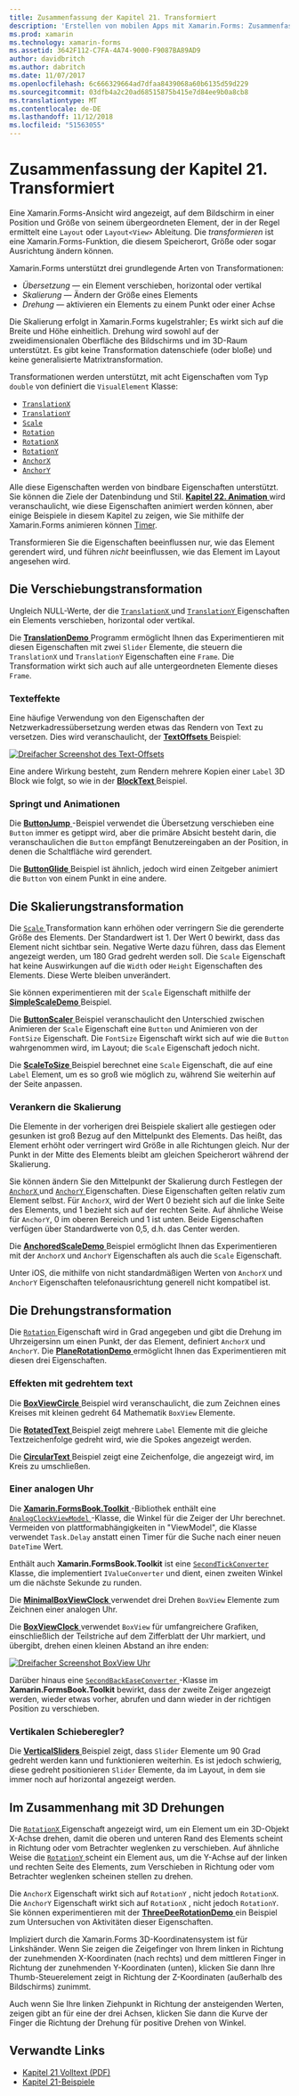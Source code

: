 ```yaml
---
title: Zusammenfassung der Kapitel 21. Transformiert
description: 'Erstellen von mobilen Apps mit Xamarin.Forms: Zusammenfassung der Kapitel 21. Transformiert'
ms.prod: xamarin
ms.technology: xamarin-forms
ms.assetid: 3642F112-C7FA-4A74-9000-F9087BA89AD9
author: davidbritch
ms.author: dabritch
ms.date: 11/07/2017
ms.openlocfilehash: 6c666329664ad7dfaa8439068a60b6135d59d229
ms.sourcegitcommit: 03dfb4a2c20ad68515875b415e7d84ee9b0a8cb8
ms.translationtype: MT
ms.contentlocale: de-DE
ms.lasthandoff: 11/12/2018
ms.locfileid: "51563055"
---
```

# <a name="summary-of-chapter-21-transforms"></a>Zusammenfassung der Kapitel 21. Transformiert

Eine Xamarin.Forms-Ansicht wird angezeigt, auf dem Bildschirm in einer Position und Größe von seinem übergeordneten Element, der in der Regel ermittelt eine `Layout` oder `Layout<View>` Ableitung. Die *transformieren* ist eine Xamarin.Forms-Funktion, die diesem Speicherort, Größe oder sogar Ausrichtung ändern können.

Xamarin.Forms unterstützt drei grundlegende Arten von Transformationen:

- *Übersetzung* &mdash; ein Element verschieben, horizontal oder vertikal
- *Skalierung* &mdash; Ändern der Größe eines Elements
- *Drehung* &mdash; aktivieren ein Elements zu einem Punkt oder einer Achse

Die Skalierung erfolgt in Xamarin.Forms kugelstrahler; Es wirkt sich auf die Breite und Höhe einheitlich. Drehung wird sowohl auf der zweidimensionalen Oberfläche des Bildschirms und im 3D-Raum unterstützt. Es gibt keine Transformation datenschiefe (oder bloße) und keine generalisierte Matrixtransformation.

Transformationen werden unterstützt, mit acht Eigenschaften vom Typ `double` von definiert die `VisualElement` Klasse:

- [`TranslationX`](xref:Xamarin.Forms.VisualElement.TranslationX)
- [`TranslationY`](xref:Xamarin.Forms.VisualElement.TranslationY)
- [`Scale`](xref:Xamarin.Forms.VisualElement.Scale)
- [`Rotation`](xref:Xamarin.Forms.VisualElement.Rotation)
- [`RotationX`](xref:Xamarin.Forms.VisualElement.RotationX)
- [`RotationY`](xref:Xamarin.Forms.VisualElement.RotationY)
- [`AnchorX`](xref:Xamarin.Forms.VisualElement.AnchorX)
- [`AnchorY`](xref:Xamarin.Forms.VisualElement.AnchorY)

Alle diese Eigenschaften werden von bindbare Eigenschaften unterstützt. Sie können die Ziele der Datenbindung und Stil. [**Kapitel 22. Animation** ](~/xamarin-forms/creating-mobile-apps-xamarin-forms/summaries/chapter22.md) wird veranschaulicht, wie diese Eigenschaften animiert werden können, aber einige Beispiele in diesem Kapitel zu zeigen, wie Sie mithilfe der Xamarin.Forms animieren können [Timer](~/xamarin-forms/platform/device.md#Device_StartTimer).

Transformieren Sie die Eigenschaften beeinflussen nur, wie das Element gerendert wird, und führen *nicht* beeinflussen, wie das Element im Layout angesehen wird.

## <a name="the-translation-transform"></a>Die Verschiebungstransformation

Ungleich NULL-Werte, der die [ `TranslationX` ](xref:Xamarin.Forms.VisualElement.TranslationX) und [ `TranslationY` ](xref:Xamarin.Forms.VisualElement.TranslationY) Eigenschaften ein Elements verschieben, horizontal oder vertikal.

Die [ **TranslationDemo** ](https://github.com/xamarin/xamarin-forms-book-samples/tree/master/Chapter21/TranslationDemo) Programm ermöglicht Ihnen das Experimentieren mit diesen Eigenschaften mit zwei `Slider` Elemente, die steuern die `TranslationX` und `TranslationY` Eigenschaften eine `Frame`. Die Transformation wirkt sich auch auf alle untergeordneten Elemente dieses `Frame`.

### <a name="text-effects"></a>Texteffekte

Eine häufige Verwendung von den Eigenschaften der Netzwerkadressübersetzung werden etwas das Rendern von Text zu versetzen. Dies wird veranschaulicht, der [ **TextOffsets** ](https://github.com/xamarin/xamarin-forms-book-samples/tree/master/Chapter21/TextOffsets) Beispiel:

[![Dreifacher Screenshot des Text-Offsets](images/ch21fg03-small.png "Text Offsets")](images/ch21fg03-large.png#lightbox "Offsets von Text")

Eine andere Wirkung besteht, zum Rendern mehrere Kopien einer `Label` 3D Block wie folgt, so wie in der [ **BlockText** ](https://github.com/xamarin/xamarin-forms-book-samples/tree/master/Chapter21/BlockText) Beispiel.

### <a name="jumps-and-animations"></a>Springt und Animationen

Die [ **ButtonJump** ](https://github.com/xamarin/xamarin-forms-book-samples/tree/master/Chapter21/ButtonJump) -Beispiel verwendet die Übersetzung verschieben eine `Button` immer es getippt wird, aber die primäre Absicht besteht darin, die veranschaulichen die `Button` empfängt Benutzereingaben an der Position, in denen die Schaltfläche wird gerendert.

Die [ **ButtonGlide** ](https://github.com/xamarin/xamarin-forms-book-samples/tree/master/Chapter21/ButtonGlide) Beispiel ist ähnlich, jedoch wird einen Zeitgeber animiert die `Button` von einem Punkt in eine andere.

## <a name="the-scale-transform"></a>Die Skalierungstransformation

Die [ `Scale` ](xref:Xamarin.Forms.VisualElement.Scale) Transformation kann erhöhen oder verringern Sie die gerenderte Größe des Elements. Der Standardwert ist 1. Der Wert 0 bewirkt, dass das Element nicht sichtbar sein. Negative Werte dazu führen, dass das Element angezeigt werden, um 180 Grad gedreht werden soll. Die `Scale` Eigenschaft hat keine Auswirkungen auf die `Width` oder `Height` Eigenschaften des Elements. Diese Werte bleiben unverändert.

Sie können experimentieren mit der `Scale` Eigenschaft mithilfe der [ **SimpleScaleDemo** ](https://github.com/xamarin/xamarin-forms-book-samples/tree/master/Chapter21/SimpleScaleDemo) Beispiel.

Die [ **ButtonScaler** ](https://github.com/xamarin/xamarin-forms-book-samples/tree/master/Chapter21/ButtonScaler) Beispiel veranschaulicht den Unterschied zwischen Animieren der `Scale` Eigenschaft eine `Button` und Animieren von der `FontSize` Eigenschaft. Die `FontSize` Eigenschaft wirkt sich auf wie die `Button` wahrgenommen wird, im Layout; die `Scale` Eigenschaft jedoch nicht.

Die [ **ScaleToSize** ](https://github.com/xamarin/xamarin-forms-book-samples/tree/master/Chapter21/ScaleToSize) Beispiel berechnet eine `Scale` Eigenschaft, die auf eine `Label` Element, um es so groß wie möglich zu, während Sie weiterhin auf der Seite anpassen.

### <a name="anchoring-the-scale"></a>Verankern die Skalierung

Die Elemente in der vorherigen drei Beispiele skaliert alle gestiegen oder gesunken ist groß Bezug auf den Mittelpunkt des Elements. Das heißt, das Element erhöht oder verringert wird Größe in alle Richtungen gleich. Nur der Punkt in der Mitte des Elements bleibt am gleichen Speicherort während der Skalierung.

Sie können ändern Sie den Mittelpunkt der Skalierung durch Festlegen der [ `AnchorX` ](xref:Xamarin.Forms.VisualElement.AnchorX) und [ `AnchorY` ](xref:Xamarin.Forms.VisualElement.AnchorY) Eigenschaften. Diese Eigenschaften gelten relativ zum Element selbst. Für `AnchorX`, wird der Wert 0 bezieht sich auf die linke Seite des Elements, und 1 bezieht sich auf der rechten Seite. Auf ähnliche Weise für `AnchorY`, 0 im oberen Bereich und 1 ist unten. Beide Eigenschaften verfügen über Standardwerte von 0,5, d.h. das Center werden.

Die [ **AnchoredScaleDemo** ](https://github.com/xamarin/xamarin-forms-book-samples/tree/master/Chapter21/AnchoredScaleDemo) Beispiel ermöglicht Ihnen das Experimentieren mit der `AnchorX` und `AnchorY` Eigenschaften als auch die `Scale` Eigenschaft.

Unter iOS, die mithilfe von nicht standardmäßigen Werten von `AnchorX` und `AnchorY` Eigenschaften telefonausrichtung generell nicht kompatibel ist.

## <a name="the-rotation-transform"></a>Die Drehungstransformation

Die [ `Rotation` ](xref:Xamarin.Forms.VisualElement.Rotation) Eigenschaft wird in Grad angegeben und gibt die Drehung im Uhrzeigersinn um einen Punkt, der das Element, definiert `AnchorX` und `AnchorY`. Die [ **PlaneRotationDemo** ](https://github.com/xamarin/xamarin-forms-book-samples/tree/master/Chapter21/PlaneRotationDemo) ermöglicht Ihnen das Experimentieren mit diesen drei Eigenschaften.

### <a name="rotated-text-effects"></a>Effekten mit gedrehtem text

Die [ **BoxViewCircle** ](https://github.com/xamarin/xamarin-forms-book-samples/tree/master/Chapter21/BoxViewCircle) Beispiel wird veranschaulicht, die zum Zeichnen eines Kreises mit kleinen gedreht 64 Mathematik `BoxView` Elemente.

Die [ **RotatedText** ](https://github.com/xamarin/xamarin-forms-book-samples/tree/master/Chapter21/RotatedText) Beispiel zeigt mehrere `Label` Elemente mit die gleiche Textzeichenfolge gedreht wird, wie die Spokes angezeigt werden.

Die [ **CircularText** ](https://github.com/xamarin/xamarin-forms-book-samples/tree/master/Chapter21/CircularText) Beispiel zeigt eine Zeichenfolge, die angezeigt wird, im Kreis zu umschließen.

### <a name="an-analog-clock"></a>Einer analogen Uhr

Die [ **Xamarin.FormsBook.Toolkit** ](https://github.com/xamarin/xamarin-forms-book-samples/tree/master/Libraries/Xamarin.FormsBook.Toolkit) -Bibliothek enthält eine [ `AnalogClockViewModel` ](https://github.com/xamarin/xamarin-forms-book-samples/blob/master/Libraries/Xamarin.FormsBook.Toolkit/Xamarin.FormsBook.Toolkit/AnalogClockViewModel.cs) -Klasse, die Winkel für die Zeiger der Uhr berechnet. Vermeiden von plattformabhängigkeiten in "ViewModel", die Klasse verwendet `Task.Delay` anstatt einen Timer für die Suche nach einer neuen `DateTime` Wert.

Enthält auch **Xamarin.FormsBook.Toolkit** ist eine [ `SecondTickConverter` ](https://github.com/xamarin/xamarin-forms-book-samples/blob/master/Libraries/Xamarin.FormsBook.Toolkit/Xamarin.FormsBook.Toolkit/SecondTickConverter.cs) Klasse, die implementiert `IValueConverter` und dient, einen zweiten Winkel um die nächste Sekunde zu runden.

Die [ **MinimalBoxViewClock** ](https://github.com/xamarin/xamarin-forms-book-samples/tree/master/Chapter21/MinimalBoxViewClock) verwendet drei Drehen `BoxView` Elemente zum Zeichnen einer analogen Uhr.

Die [ **BoxViewClock** ](https://github.com/xamarin/xamarin-forms-book-samples/tree/master/Chapter21/BoxViewClock) verwendet `BoxView` für umfangreichere Grafiken, einschließlich der Teilstriche auf dem Zifferblatt der Uhr markiert, und übergibt, drehen einen kleinen Abstand an ihre enden:

[![Dreifacher Screenshot BoxView Uhr](images/ch21fg17-small.png "Analog Uhrenziffernblatts")](images/ch21fg17-large.png#lightbox "Analog Uhrenziffernblatts")

Darüber hinaus eine [ `SecondBackEaseConverter` ](https://github.com/xamarin/xamarin-forms-book-samples/blob/master/Libraries/Xamarin.FormsBook.Toolkit/Xamarin.FormsBook.Toolkit/SecondBackEaseConverter.cs) -Klasse im **Xamarin.FormsBook.Toolkit** bewirkt, dass der zweite Zeiger angezeigt werden, wieder etwas vorher, abrufen und dann wieder in der richtigen Position zu verschieben.

### <a name="vertical-sliders"></a>Vertikalen Schieberegler?

Die [ **VerticalSliders** ](https://github.com/xamarin/xamarin-forms-book-samples/tree/master/Chapter21/VerticalSliders) Beispiel zeigt, dass `Slider` Elemente um 90 Grad gedreht werden kann und funktionieren weiterhin. Es ist jedoch schwierig, diese gedreht positionieren `Slider` Elemente, da im Layout, in dem sie immer noch auf horizontal angezeigt werden.

## <a name="3d-ish-rotations"></a>Im Zusammenhang mit 3D Drehungen

Die [ `RotationX` ](xref:Xamarin.Forms.VisualElement.RotationX) Eigenschaft angezeigt wird, um ein Element um ein 3D-Objekt X-Achse drehen, damit die oberen und unteren Rand des Elements scheint in Richtung oder vom Betrachter weglenken zu verschieben. Auf ähnliche Weise die [ `RotationY` ](xref:Xamarin.Forms.VisualElement.RotationY) scheint ein Element aus, um die Y-Achse auf der linken und rechten Seite des Elements, zum Verschieben in Richtung oder vom Betrachter weglenken scheinen stellen zu drehen.

Die `AnchorX` Eigenschaft wirkt sich auf `RotationY` , nicht jedoch `RotationX`. Die `AnchorY` Eigenschaft wirkt sich auf `RotationX` , nicht jedoch `RotationY`. Sie können experimentieren mit der [ **ThreeDeeRotationDemo** ](https://github.com/xamarin/xamarin-forms-book-samples/tree/master/Chapter21/ThreeDeeRotationDemo) ein Beispiel zum Untersuchen von Aktivitäten dieser Eigenschaften.

Impliziert durch die Xamarin.Forms 3D-Koordinatensystem ist für Linkshänder. Wenn Sie zeigen die Zeigefinger von Ihrem linken in Richtung der zunehmenden X-Koordinaten (nach rechts) und dem mittleren Finger in Richtung der zunehmenden Y-Koordinaten (unten), klicken Sie dann Ihre Thumb-Steuerelement zeigt in Richtung der Z-Koordinaten (außerhalb des Bildschirms) zunimmt.

Auch wenn Sie Ihre linken Ziehpunkt in Richtung der ansteigenden Werten, zeigen gibt an für eine der drei Achsen, klicken Sie dann die Kurve der Finger die Richtung der Drehung für positive Drehen von Winkel.



## <a name="related-links"></a>Verwandte Links

- [Kapitel 21 Volltext (PDF)](https://download.xamarin.com/developer/xamarin-forms-book/XamarinFormsBook-Ch21-Apr2016.pdf)
- [Kapitel 21-Beispiele](https://github.com/xamarin/xamarin-forms-book-samples/tree/master/Chapter21)
